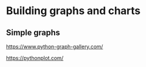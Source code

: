 # Building graphs and charts

## Simple graphs


https://www.python-graph-gallery.com/

https://pythonplot.com/

